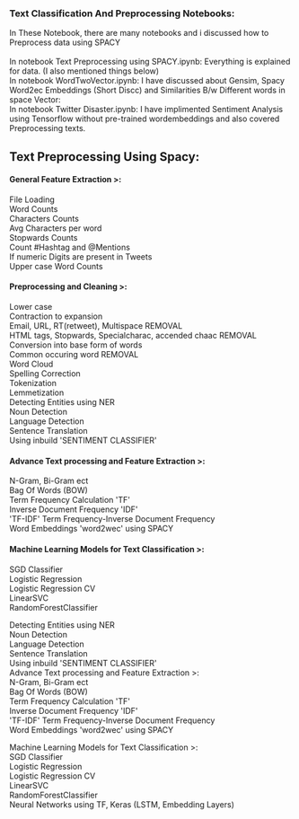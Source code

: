 ### Text Classification And Preprocessing Notebooks:
In These Notebook, there are many notebooks and i discussed how to Preprocess data using SPACY <br>
<br>
In notebook Text Preprocessing using SPACY.ipynb: Everything is explained for data. (I also mentioned things below) <br>
In notebook WordTwoVector.ipynb: I have discussed about Gensim, Spacy Word2ec Embeddings (Short Discc) and Similarities B/w Different words in space Vector: <br>
In notebook Twitter Disaster.ipynb: I have implimented Sentiment Analysis using Tensorflow without pre-trained wordembeddings and also covered Preprocessing texts. <br>

## **Text Preprocessing Using Spacy:** 

#### General Feature Extraction >: 
File Loading <br>
Word Counts <br>
Characters Counts<br>
Avg Characters per word<br>
Stopwards Counts<br>
Count #Hashtag and @Mentions<br>
If numeric Digits are present in Tweets<br>
Upper case Word Counts<br>

#### Preprocessing and Cleaning >:
Lower case<br>
Contraction to expansion<br>
Email, URL, RT(retweet), Multispace REMOVAL<br>
HTML tags, Stopwards, Specialcharac, accended chaac REMOVAL<br>
Conversion into base form of words<br>
Common occuring word REMOVAL<br>
Word Cloud<br>
Spelling Correction<br>
Tokenization <br>
Lemmetization<br>
Detecting Entities using NER<br>
Noun Detection <br>
Language Detection <br>
Sentence Translation<br>
Using inbuild 'SENTIMENT CLASSIFIER' <br>

#### Advance Text processing and Feature Extraction >:
N-Gram, Bi-Gram ect<br>
Bag Of Words (BOW)<br>
Term Frequency Calculation 'TF'<br>
Inverse Document Frequency 'IDF'<br>
'TF-IDF' Term Frequency-Inverse Document Frequency<br>
Word Embeddings 'word2wec' using SPACY<br>

#### Machine Learning Models for Text Classification >:
SGD Classifier<br>
Logistic Regression <br>
Logistic Regression CV<br>
LinearSVC<br>
RandomForestClassifier<br>

Detecting Entities using NER<br>
Noun Detection<br>
Language Detection<br>
Sentence Translation<br>
Using inbuild 'SENTIMENT CLASSIFIER'
<br>
Advance Text processing and Feature Extraction >:<br>
N-Gram, Bi-Gram ect<br>
Bag Of Words (BOW)<br>
Term Frequency Calculation 'TF'<br>
Inverse Document Frequency 'IDF'<br>
'TF-IDF' Term Frequency-Inverse Document Frequency<br>
Word Embeddings 'word2wec' using SPACY<br>

Machine Learning Models for Text Classification >:<br>
SGD Classifier<br>
Logistic Regression<br>
Logistic Regression CV<br>
LinearSVC<br>
RandomForestClassifier<br>
Neural Networks using TF, Keras (LSTM, Embedding Layers) <br>
